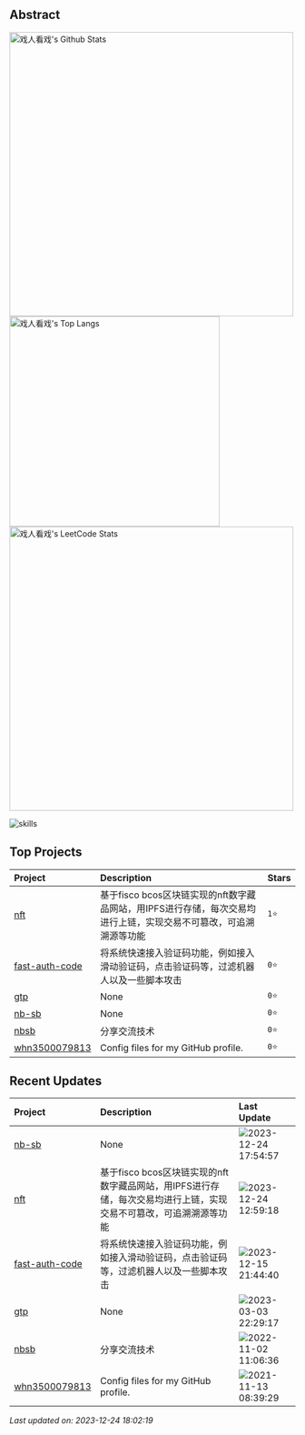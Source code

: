 ## Abstract
<span>
  <img src="https://github-readme-stats.vercel.app/api?username=nb-sb&show_icons=true&hide_border=true" alt="戏人看戏's Github Stats" width="500px"  />
  <img src="https://github-readme-stats.vercel.app/api/top-langs/?username=nb-sb&layout=compact&hide_border=true&langs_count=10" alt="戏人看戏's Top Langs" width="370px"  /> 
</span>
<span>
  <img src="https://stats.justsong.cn/api/leetcode/?username=nbsb&theme=light" alt="戏人看戏's LeetCode Stats" width="500px" />
</span>

![skills](https://skillicons.dev/icons?i=c,cpp,go,py,html,css,js,nodejs,java,md,pytorch,tensorflow,flask,fastapi,express,qt,react,cmake,docker,git,linux,nginx,mysql,redis,sqlite,githubactions,heroku,vercel,visualstudio,vscode)


## Top Projects
|Project|Description|Stars|
|:--|:--|:--|
|[nft](https://github.com/nb-sb/nft)|基于fisco bcos区块链实现的nft数字藏品网站，用IPFS进行存储，每次交易均进行上链，实现交易不可篡改，可追溯溯源等功能|`1⭐`|
|[fast-auth-code](https://github.com/nb-sb/fast-auth-code)|将系统快速接入验证码功能，例如接入滑动验证码，点击验证码等，过滤机器人以及一些脚本攻击|`0⭐`|
|[gtp](https://github.com/nb-sb/gtp)|None|`0⭐`|
|[nb-sb](https://github.com/nb-sb/nb-sb)|None|`0⭐`|
|[nbsb](https://github.com/nb-sb/nbsb)|分享交流技术|`0⭐`|
|[whn3500079813](https://github.com/nb-sb/whn3500079813)|Config files for my GitHub profile.|`0⭐`|

## Recent Updates
|Project|Description|Last Update|
|:--|:--|:--|
|[nb-sb](https://github.com/nb-sb/nb-sb)|None|![2023-12-24 17:54:57](https://img.shields.io/badge/2023--12--24-17%3A54%3A57-brightgreen?style=flat-square)|
|[nft](https://github.com/nb-sb/nft)|基于fisco bcos区块链实现的nft数字藏品网站，用IPFS进行存储，每次交易均进行上链，实现交易不可篡改，可追溯溯源等功能|![2023-12-24 12:59:18](https://img.shields.io/badge/2023--12--24-12%3A59%3A18-brightgreen?style=flat-square)|
|[fast-auth-code](https://github.com/nb-sb/fast-auth-code)|将系统快速接入验证码功能，例如接入滑动验证码，点击验证码等，过滤机器人以及一些脚本攻击|![2023-12-15 21:44:40](https://img.shields.io/badge/2023--12--15-21%3A44%3A40-brightgreen?style=flat-square)|
|[gtp](https://github.com/nb-sb/gtp)|None|![2023-03-03 22:29:17](https://img.shields.io/badge/2023--03--03-22%3A29%3A17-brightgreen?style=flat-square)|
|[nbsb](https://github.com/nb-sb/nbsb)|分享交流技术|![2022-11-02 11:06:36](https://img.shields.io/badge/2022--11--02-11%3A06%3A36-brightgreen?style=flat-square)|
|[whn3500079813](https://github.com/nb-sb/whn3500079813)|Config files for my GitHub profile.|![2021-11-13 08:39:29](https://img.shields.io/badge/2021--11--13-08%3A39%3A29-brightgreen?style=flat-square)|



*Last updated on: 2023-12-24 18:02:19*
